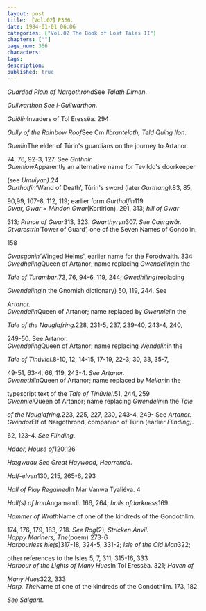```yaml
---
layout: post
title: 【Vol.02】P366.
date: 1984-01-01 06:06
categories: ["Vol.02 The Book of Lost Tales II"]
chapters: [""]
page_num: 366
characters: 
tags: 
description: 
published: true
---
```


<p style="text-indent: 0;">
<I>Guarded Plain of Nargothrond</I>See <I>Talath Dirnen</I>.
</p>

<I>Guilwarthon     See l-Guilwarthon</I>.

<I>Guiðlin</I>Invaders of Tol Eressëa. 294

<I>Gully of the Rainbow Roof</I>See Cm <I>Ilbranteloth, Teld Quing Ilon</I>.

<I>Gumlin</I>The elder of Túrin's guardians on the journey to Artanor.

74, 76, 92-3, 127. See <I>Grithnir.<BR>Gumniow</I>Apparently an alternative name for Tevildo's doorkeeper

(see <I>Umuiyan)</I>.24<BR><I>Gurtholfin</I>‘Wand of Death’, Túrin's sword (later <I>Gurthang)</I>.83, 85,

90,99, 107-8, 112, 119; earlier form <I>Gurtholfin</I>119<BR><I>Gwar, Gwar    = Mindon Gwar</I>(Kortirion).  291, 313; <I>hill of Gwar</I>

313<I>; Prince of Gwar</I>313, 323. <I>Gwarthyryn</I>307. <I>See Caergwâr.<BR>Gtvarestrin</I>‘Tower of Guard’, one of the Seven Names of Gondolin.

158

<I>Gwasgonin</I>‘Winged Helms', earlier name for the Forodwaith. 334<BR><I>Gwedheling</I>Queen of Artanor;  name replacing <I>Gwendeling</I>in the

<I>Tale of Turambar</I>.73, 76, 94-6, 119, 244; <I>Gwedhiling</I>(replacing

<I>Gwendeling</I>in   the   Gnomish   dictionary)   50,   119,  244. See

<I>Artanor.<BR>Gwendelin</I>Queen of Artanor;  name replaced by <I>Gwenniel</I>in the

<I>Tale of the Nauglafring</I>.228, 231-5, 237, 239-40, 243-4, 240,

249-50. See Artanor.<BR><I>Gwendeling</I>Queen   of   Artanor;   name   replacing   <I>Wendelin</I>in   the

<I>Tale of Tinúviel</I>.8-10, 12, 14-15, 17-19, 22-3, 30, 33, 35-7,

49-51, 63-4, 66, 119, 243-4. <I>See Artanor.<BR>Gwenethlin</I>Queen   of  Artanor;   name   replaced   by <I>Melian</I>in   the

typescript text of the <I>Tale of Tinúviel</I>.51, 244, 259<BR><I>Gwenniel</I>Queen of Artanor; name replacing <I>Gwendelin</I>in the <I>Tale</I>

<I>of the Nauglafring</I>.223, 225, 227, 230, 243-4, 249- See <I>Artanor.<BR>Gwindor</I>Elf of Nargothrond, companion of Túrin (earlier <I>Flinding)</I>.

62, 123-4. <I>See Flinding</I>.

<I>Hador, House of</I>120,126

<I>Hægwudu   See Great Haywood, Heorrenda</I>.

<I>Half-elven</I>130, 215, 265-6, 293

<I>Hall of Play Regained</I>In Mar Vanwa Tyaliéva. 4

<I>Hall(s) of Iron</I>Angamandi. 166, 264; <I>halls ofdarkness</I>169

<I>Hammer of Wrath</I>Name of one of the kindreds of the Gondothlim.

174, 176, 179, 183, 218. <I>See Rog</I>(2), <I>Stricken Anvil.<BR>Happy Mariners, The</I>(poem) 273-6<BR><I>Harbourless hle(s</I>)317-18, 324-5, 331-2; <I>Isle of the Old Man</I>322;

other references to the Isles 5, 7, 311, 315-16, 333<BR><I>Harbour of the Lights of Many Hues</I>In Tol Eressëa. 321; <I>Haven of</I>

<I>Many Hues</I>322, 333<BR><I>Harp, The</I>Name of one of the kindreds of the Gondothlim. 173, 182.

<I>See Salgant</I>.

